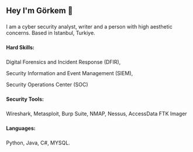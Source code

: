 <h2 align="left">Hey I'm Görkem 👋</h2>

###

<p align="left"> I am a cyber security analyst, writer and a person with high aesthetic concerns. Based in Istanbul, Turkiye. </p>

###

<h4 align="left">Hard Skills: </h4>

###

<p> Digital Forensics and Incident Response (DFIR), </p>
<p> Security Information and Event Management (SIEM), </p>
<p> Security Operations Center (SOC) </p>

###

<h4 align="left"> Security Tools: </h4>

###

Wireshark, Metasploit, Burp Suite, NMAP, Nessus, AccessData FTK Imager

###


<h4 align="left">Languages: </h4>

###

Python, Java, C#, MYSQL.

###


